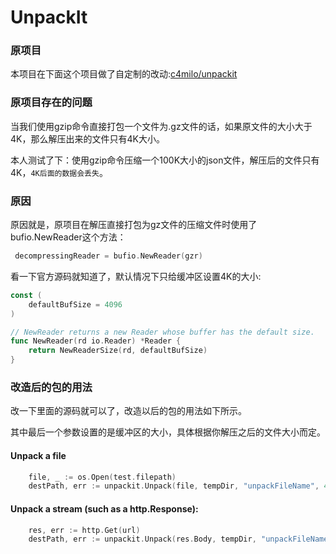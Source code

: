 # UnpackIt

### 原项目

本项目在下面这个项目做了自定制的改动:[c4milo/unpackit](https://github.com/c4milo/unpackit)

### 原项目存在的问题

当我们使用gzip命令直接打包一个文件为.gz文件的话，如果原文件的大小大于4K，那么解压出来的文件只有4K大小。

本人测试了下：使用gzip命令压缩一个100K大小的json文件，解压后的文件只有4K，`4K后面的数据会丢失`。

### 原因

原因就是，原项目在解压直接打包为gz文件的压缩文件时使用了bufio.NewReader这个方法：

```go
 decompressingReader = bufio.NewReader(gzr)
```

看一下官方源码就知道了，默认情况下只给缓冲区设置4K的大小:

```go
const (
    defaultBufSize = 4096
)

// NewReader returns a new Reader whose buffer has the default size.
func NewReader(rd io.Reader) *Reader {
    return NewReaderSize(rd, defaultBufSize)
}
```

### 改造后的包的用法

改一下里面的源码就可以了，改造以后的包的用法如下所示。

其中最后一个参数设置的是缓冲区的大小，具体根据你解压之后的文件大小而定。

#### Unpack a file

```go
    file, _ := os.Open(test.filepath)
    destPath, err := unpackit.Unpack(file, tempDir, "unpackFileName", 4*1024)
```

#### Unpack a stream (such as a http.Response):

```go
    res, err := http.Get(url)
    destPath, err := unpackit.Unpack(res.Body, tempDir, "unpackFileName", 4*1024)
```

